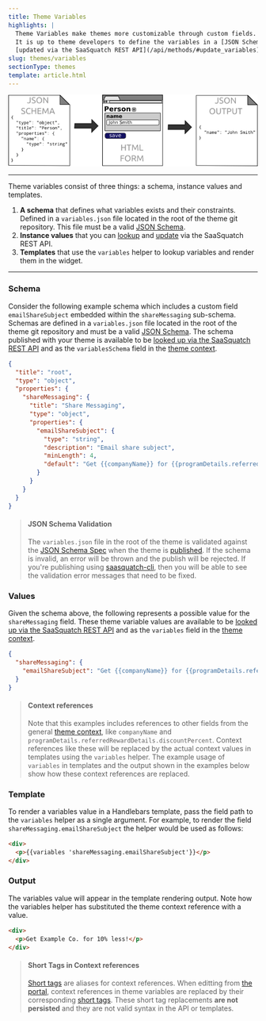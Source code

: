 ```yaml
---
title: Theme Variables
highlights: |
  Theme Variables make themes more customizable through custom fields. For example, the theme variables defined in [Standard Themes](/themes/standard) are what lets each program have custom email, facebook and twitter share messages.
  It is up to theme developers to define the variables in a [JSON Schema](http://json-schema.org/examples.html) in the theme git repository. These variables can then be
  [updated via the SaaSquatch REST API](/api/methods/#update_variables) and then those values rendered in Handlebars templates.
slug: themes/variables
sectionType: themes
template: article.html
---
```


![JSON Schema Example](/assets/images/schema-to-json.png)


---


Theme variables consist of three things: a schema, instance values and templates.

 1. **A schema** that defines what variables exists and their constraints. Defined in a `variables.json` file located in the root of the theme git repository. This file must be a valid [JSON Schema](http://json-schema.org/examples.html).
 2. **Instance values** that you can [lookup](/api/methods/#lookup_variables) and [update](/api/methods/#update_variables) via the SaaSquatch REST API.
 3. **Templates** that use the `variables` helper to lookup variables and render them in the widget.


---

### Schema

Consider the following example schema which includes a custom field `emailShareSubject` embedded within the `shareMessaging` sub-schema. 
Schemas are defined in a `variables.json` file located in the root of the theme git repository and must be a valid [JSON Schema](http://json-schema.org/examples.html).
The schema published with your theme is available to be [looked up via the SaaSquatch REST API](/api/methods/#lookup_variables_schema) and as the `variablesSchema` field
in the [theme context](/themes/fields).

```json
{
  "title": "root",
  "type": "object",
  "properties": {
    "shareMessaging": {
      "title": "Share Messaging",
      "type": "object",
      "properties": {
        "emailShareSubject": {
          "type": "string",
          "description": "Email share subject",
          "minLength": 4,
          "default": "Get {{companyName}} for {{programDetails.referredRewardDetails.discountPercent}}% less!"
        }
      }
    }
  }
}
```


>    #### JSON Schema Validation
>
>    The `variables.json` file in the root of the theme is validated against the [JSON Schema Spec](http://json-schema.org/) when the theme is [published](/themes/publish/). If the schema is invalid, an error will be thrown and the publish
>    will be rejected. If you're publishing using [saasquatch-cli](https://github.com/saasquatch/saasquatch-cli), then you will be able to see the validation error messages that
>    need to be fixed.



### Values

Given the schema above, the following represents a possible value for the `shareMessaging` field. These theme variable values
are available to be [looked up via the SaaSquatch REST API](/api/methods/#lookup_variables) and as the `variables` field in the [theme context](/themes/fields). 


```json
{
  "shareMessaging": {
    "emailShareSubject": "Get {{companyName}} for {{programDetails.referredRewardDetails.discountPercent}}% less!"
  }
}
```


>  #### Context references
>  
>  Note that this examples includes references to other fields from the general [theme context](/themes/fields), like `companyName` and `programDetails.referredRewardDetails.discountPercent`.
>  Context references like these will be replaced by the actual context values in templates using the `variables` helper. The example usage of `variables` in templates and
>  the output shown in the examples below show how these context references are replaced.


### Template

To render a variables value in a Handlebars template, pass the field path to the `variables` helper as a single argument. 
For example, to render the field `shareMessaging.emailShareSubject` the helper would be used as follows:


```html
<div>
  <p>{{variables 'shareMessaging.emailShareSubject'}}</p>
</div>
```


### Output

The variables value will appear in the template rendering output. Note how the variables helper has substituted the theme context reference with a value.

```html
<div>
  <p>Get Example Co. for 10% less!</p>
</div>
```


>  #### Short Tags in Context references
>  
>  [Short tags](/themes/short-tags/) are aliases for context references. When editting from [the portal](https://app.referralsaasquatch.com), context references in theme variables are 
>  replaced by their corresponding [short tags](/themes/short-tags/). These short tag replacements **are not persisted** and they are not valid syntax in the API or templates.

